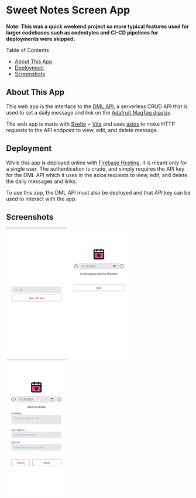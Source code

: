 # Sweet Notes Screen App

**Note: This was a quick weekend project so more typical features used for larger codebases such as codestyles and CI-CD pipelines for deployments were skipped.**

Table of Contents

- [About This App](#about-this-app)
- [Deployment](#deployment)
- [Screenshots](#screenshots)

## About This App

This web app is the interface to the [DML API](https://github.com/adit-umakanth/dml-api), a serverless CRUD API that is used to set a daily message and link on the [Adafruit MagTag display](https://www.adafruit.com/product/4800).

The web app is made with [Svelte](https://svelte.dev/) + [Vite](https://vitejs.dev/) and uses [axios](https://axios-http.com/) to make HTTP requests to the API endpoint to view, edit, and delete message.

## Deployment

While this app is deployed online with [Firebase Hosting](https://firebase.google.com/products/hosting), it is meant only for a single user. The authentication is crude, and simply requires the API key for the DML API which it uses in the axios requests to view, edit, and delete the daily messages and links.

To use this app, the DML API must also be deployed and that API key can be used to interact with the app.

## Screenshots

<img src="screenshots/authpage.jpg" width="33%"/>
<img src="screenshots/new-page.jpg" width="33%"/>
<img src="screenshots/add-page.jpg" width="33%"/>
